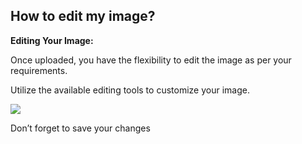 ## How to edit my image?

<p class="no-margin"><b>Editing Your Image:</b></p>
<p class="no-margin"></p>
<p class="no-margin">Once uploaded, you have the flexibility to edit the image as per your requirements.</p>
<p class="no-margin"></p>
<p class="no-margin"></p>
<p class="no-margin">Utilize the available editing tools to customize your image.</p>
<p class="no-margin"></p>
<div class="intercom-container"><img src="/assets/img/teams-pro/edit-image-pro.png"></div><p class="no-margin"></p>
<p class="no-margin"></p>
<p class="no-margin">Don’t forget to save your changes</p>
<p class="no-margin"></p>
<p class="no-margin"></p>

<Hubspot />
<Clarity />
<GoogleAnalytics />